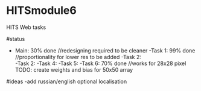 # HITSmodule6
HITS Web tasks

#status
  -  Main:  30% done  //redesigning required to be cleaner
  -Task 1:  99% done  //proportionality for lower res to be added
  -Task 2:   
  -Task 2:
  -Task 4:
  -Task 5:
  -Task 6:  70% done  //works for 28x28 pixel   TODO: create weights and bias for 50x50 array

#ideas
  -add russian/english optional localisation
